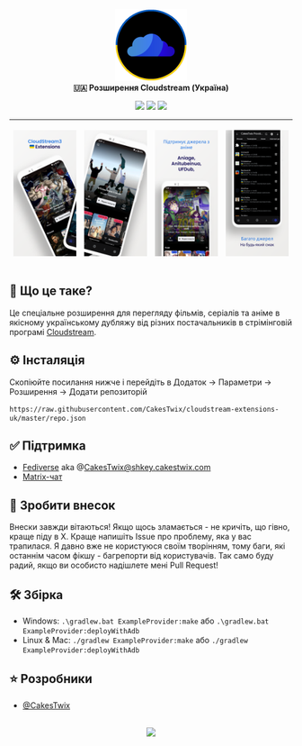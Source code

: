 <p align="center">
	<!-- Title -->
	<img src="assets/cloudstream3.png" width="128"/><br>
	<b>🇺🇦 Розширення Cloudstream (Україна)</b>
</p>
<p align="center">
<img src="https://img.shields.io/github/languages/code-size/CakesTwix/cloudstream-extensions-uk?style=for-the-badge"/>
<img src="https://img.shields.io/github/actions/workflow/status/CakesTwix/cloudstream-extensions-uk/build.yml?style=for-the-badge"/>
<img src="https://img.shields.io/badge/Made_with-Kotlin-8051ff?style=for-the-badge&logo=kotlin"/>
</p>

| <p align="center"><img src="assets/ss1.png"/></p> | <p align="center"><img src="assets/ss2.png"/></p> | <p align="center"><img src="assets/ss3.png"/></p> | <p align="center"><img src="assets/ss4.png"/></p> |
|-----|--------|-----|--------|

<!-- Brief information about the extension -->
## 📖 Що це таке?
Це спеціальне розширення для перегляду фільмів, серіалів та аніме в якісному українському дубляжу від різних постачальників в стрімінговій програмі [Cloudstream](https://github.com/recloudstream/cloudstream).

<!-- Installation guide -->
## ⚙️ Інсталяція
Скопіюйте посилання нижче і перейдіть в Додаток -> Параметри -> Розширення -> Додати репозиторій
```
https://raw.githubusercontent.com/CakesTwix/cloudstream-extensions-uk/master/repo.json
```

<!-- Support -->
## ✅ Підтримка
  - [Fediverse](https://pl.m0e.space/mangane/@CakesTwix) aka @CakesTwix@shkey.cakestwix.com
  - [Matrix-чат](https://matrix.to/#/#cakestwix:matrix.org)

<!-- Contributing -->
## 💖 Зробити внесок
Внески завжди вітаються! Якщо щось зламається - не кричіть, що гівно, краще піду в X. Краще напишіть Issue про проблему, яка у вас трапилася. Я давно вже не користуюся своїм творінням, тому баги, які останнім часом фікшу - багрепорти від користувачів. Так само буду радий, якщо ви особисто надішлете мені Pull Request!

## 🛠 Збірка
  - Windows: `.\gradlew.bat ExampleProvider:make` або `.\gradlew.bat ExampleProvider:deployWithAdb`
  - Linux & Mac: `./gradlew ExampleProvider:make` або `./gradlew ExampleProvider:deployWithAdb`

<!-- Developers -->
## ⭐️ Розробники
  - [@CakesTwix](https://www.github.com/CakesTwix)

<p align="center">
	<br><a href="https://discord.gg/5Hus6fM"><img src="https://invidget.switchblade.xyz/5Hus6fM"/></a>
</p>
